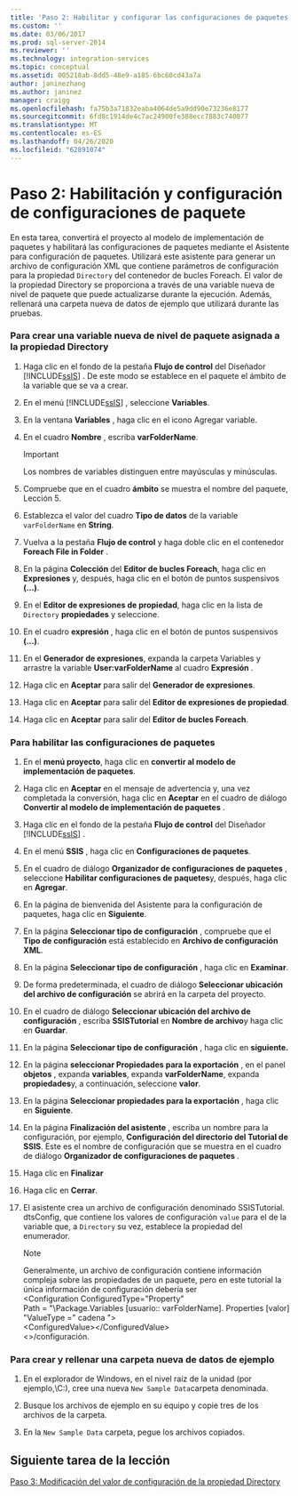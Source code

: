 ```yaml
---
title: 'Paso 2: Habilitar y configurar las configuraciones de paquetes | Microsoft Docs'
ms.custom: ''
ms.date: 03/06/2017
ms.prod: sql-server-2014
ms.reviewer: ''
ms.technology: integration-services
ms.topic: conceptual
ms.assetid: 005218ab-8dd5-48e9-a185-6bc60cd43a7a
author: janinezhang
ms.author: janinez
manager: craigg
ms.openlocfilehash: fa75b3a71832eaba4064de5a9dd90e73236e8177
ms.sourcegitcommit: 6fd8c1914de4c7ac24900fe388ecc7883c740077
ms.translationtype: MT
ms.contentlocale: es-ES
ms.lasthandoff: 04/26/2020
ms.locfileid: "62891074"
---
```

# <a name="step-2-enabling-and-configuring-package-configurations"></a>Paso 2: Habilitación y configuración de configuraciones de paquete
  En esta tarea, convertirá el proyecto al modelo de implementación de paquetes y habilitará las configuraciones de paquetes mediante el Asistente para configuración de paquetes. Utilizará este asistente para generar un archivo de configuración XML que contiene parámetros de configuración para la propiedad `Directory` del contenedor de bucles Foreach. El valor de la propiedad Directory se proporciona a través de una variable nueva de nivel de paquete que puede actualizarse durante la ejecución. Además, rellenará una carpeta nueva de datos de ejemplo que utilizará durante las pruebas.  
  
### <a name="to-create-a-new-package-level-variable-mapped-to-the-directory-property"></a>Para crear una variable nueva de nivel de paquete asignada a la propiedad Directory  
  
1.  Haga clic en el fondo de la pestaña **Flujo de control** del Diseñador [!INCLUDE[ssIS](../includes/ssis-md.md)] . De este modo se establece en el paquete el ámbito de la variable que se va a crear.  
  
2.  En el menú [!INCLUDE[ssIS](../includes/ssis-md.md)] , seleccione **Variables**.  
  
3.  En la ventana **Variables** , haga clic en el icono Agregar variable.  
  
4.  En el cuadro **Nombre** , escriba **varFolderName**.  
  
    > [!IMPORTANT]  
    >  Los nombres de variables distinguen entre mayúsculas y minúsculas.  
  
5.  Compruebe que en el cuadro **ámbito** se muestra el nombre del paquete, Lección 5.  
  
6.  Establezca el valor del cuadro **Tipo de datos** de la variable `varFolderName` en **String**.  
  
7.  Vuelva a la pestaña **Flujo de control** y haga doble clic en el contenedor **Foreach File in Folder** .  
  
8.  En la página **Colección** del **Editor de bucles Foreach**, haga clic en **Expresiones** y, después, haga clic en el botón de puntos suspensivos **(…)**.  
  
9. En el **Editor de expresiones de propiedad**, haga clic en la lista de `Directory` **propiedades** y seleccione.  
  
10. En el cuadro **expresión** , haga clic en el botón de puntos suspensivos **(...)**.  
  
11. En el **Generador de expresiones**, expanda la carpeta Variables y arrastre la variable **User:varFolderName** al cuadro **Expresión** .  
  
12. Haga clic en **Aceptar** para salir del **Generador de expresiones**.  
  
13. Haga clic en **Aceptar** para salir del **Editor de expresiones de propiedad**.  
  
14. Haga clic en **Aceptar** para salir del **Editor de bucles Foreach**.  
  
### <a name="to-enable-package-configurations"></a>Para habilitar las configuraciones de paquetes  
  
1.  En el **menú proyecto**, haga clic en **convertir al modelo de implementación de paquetes**.  
  
2.  Haga clic en **Aceptar** en el mensaje de advertencia y, una vez completada la conversión, haga clic en **Aceptar** en el cuadro de diálogo **Convertir al modelo de implementación de paquetes** .  
  
3.  Haga clic en el fondo de la pestaña **Flujo de control** del Diseñador [!INCLUDE[ssIS](../includes/ssis-md.md)] .  
  
4.  En el menú **SSIS** , haga clic en **Configuraciones de paquetes**.  
  
5.  En el cuadro de diálogo **Organizador de configuraciones de paquetes** , seleccione **Habilitar configuraciones de paquetes**y, después, haga clic en **Agregar**.  
  
6.  En la página de bienvenida del Asistente para la configuración de paquetes, haga clic en **Siguiente**.  
  
7.  En la página **Seleccionar tipo de configuración** , compruebe que el **Tipo de configuración** está establecido en **Archivo de configuración XML**.  
  
8.  En la página **Seleccionar tipo de configuración** , haga clic en **Examinar**.  
  
9. De forma predeterminada, el cuadro de diálogo **Seleccionar ubicación del archivo de configuración** se abrirá en la carpeta del proyecto.  
  
10. En el cuadro de diálogo **Seleccionar ubicación del archivo de configuración** , escriba **SSISTutorial** en **Nombre de archivo**y haga clic en **Guardar**.  
  
11. En la página **Seleccionar tipo de configuración** , haga clic en **siguiente.**  
  
12. En la página **seleccionar Propiedades para la exportación** , en el panel **objetos** , expanda **variables**, expanda **varFolderName**, expanda **propiedades**y, a continuación, seleccione **valor**.  
  
13. En la página **Seleccionar propiedades para la exportación** , haga clic en **Siguiente**.  
  
14. En la página **Finalización del asistente** , escriba un nombre para la configuración, por ejemplo, **Configuración del directorio del Tutorial de SSIS**. Este es el nombre de configuración que se muestra en el cuadro de diálogo **Organizador de configuraciones de paquetes** .  
  
15. Haga clic en **Finalizar**  
  
16. Haga clic en **Cerrar**.  
  
17. El asistente crea un archivo de configuración denominado SSISTutorial. dtsConfig, que contiene los valores de configuración `value` para el de la variable que, a `Directory` su vez, establece la propiedad del enumerador.  
  
    > [!NOTE]  
    >  Generalmente, un archivo de configuración contiene información compleja sobre las propiedades de un paquete, pero en este tutorial la única información de configuración debería ser  
    > <Configuration ConfiguredType="Property"  
    > Path = "\Package.Variables [usuario:: varFolderName]. Properties [valor] "ValueType =" cadena "\>  
    >  \<ConfiguredValue>\</ConfiguredValue>  
    > \<>/configuración.  
  
### <a name="to-create-and-populate-a-new-sample-data-folder"></a>Para crear y rellenar una carpeta nueva de datos de ejemplo  
  
1.  En el explorador de Windows, en el nivel raíz de la unidad (por ejemplo,\\C:), cree una nueva `New Sample Data`carpeta denominada.  
  
2.  Busque los archivos de ejemplo en su equipo y copie tres de los archivos de la carpeta.  
  
3.  En la `New Sample Data` carpeta, pegue los archivos copiados.  
  
## <a name="next-task-in-lesson"></a>Siguiente tarea de la lección  
 [Paso 3: Modificación del valor de configuración de la propiedad Directory](lesson-5-3-modifying-the-directory-property-configuration-value.md)  
  
  
